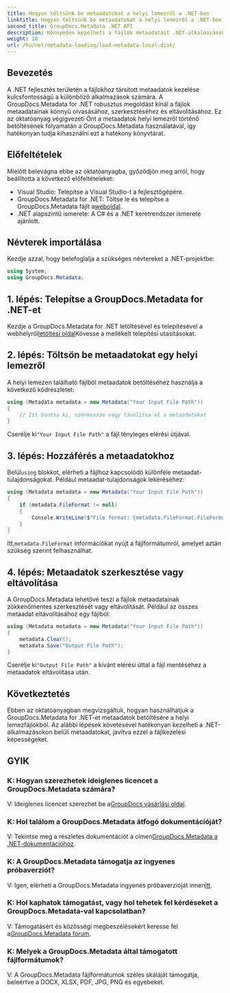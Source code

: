 ```yaml
---
title: Hogyan töltsünk be metaadatokat a helyi lemezről a .NET-ben
linktitle: Hogyan töltsünk be metaadatokat a helyi lemezről a .NET-ben
second_title: GroupDocs.Metadata .NET API
description: Könnyedén kezelheti a fájlok metaadatait .NET-alkalmazásokban a GroupDocs.Metadata segítségével a továbbfejlesztett fájlkezelési lehetőségek érdekében.
weight: 10
url: /hu/net/metadata-loading/load-metadata-local-disk/
---
```

## Bevezetés
A .NET fejlesztés területén a fájlokhoz társított metaadatok kezelése kulcsfontosságú a különböző alkalmazások számára. A GroupDocs.Metadata for .NET robusztus megoldást kínál a fájlok metaadatainak könnyű olvasásához, szerkesztéséhez és eltávolításához. Ez az oktatóanyag végigvezeti Önt a metaadatok helyi lemezről történő betöltésének folyamatán a GroupDocs.Metadata használatával, így hatékonyan tudja kihasználni ezt a hatékony könyvtárat.
## Előfeltételek
Mielőtt belevágna ebbe az oktatóanyagba, győződjön meg arról, hogy beállította a következő előfeltételeket:
- Visual Studio: Telepítse a Visual Studio-t a fejlesztőgépére.
-  GroupDocs.Metadata for .NET: Töltse le és telepítse a GroupDocs.Metadata fájlt a[weboldal](https://releases.groupdocs.com/metadata/net/).
- .NET alapszintű ismerete: A C# és a .NET keretrendszer ismerete ajánlott.

## Névterek importálása
Kezdje azzal, hogy belefoglalja a szükséges névtereket a .NET-projektbe:
```csharp
using System;
using GroupDocs.Metadata;
```
## 1. lépés: Telepítse a GroupDocs.Metadata for .NET-et
 Kezdje a GroupDocs.Metadata for .NET letöltésével és telepítésével a webhelyről[letöltési oldal](https://releases.groupdocs.com/metadata/net/)Kövesse a mellékelt telepítési utasításokat.
## 2. lépés: Töltsön be metaadatokat egy helyi lemezről
A helyi lemezen található fájlból metaadatok betöltéséhez használja a következő kódrészletet:
```csharp
using (Metadata metadata = new Metadata("Your Input File Path"))
{
    // Itt bontsa ki, szerkessze vagy távolítsa el a metaadatokat
}
```
 Cserélje ki`"Your Input File Path"` a fájl tényleges elérési útjával.
## 3. lépés: Hozzáférés a metaadatokhoz
 Belül`using` blokkot, elérheti a fájlhoz kapcsolódó különféle metaadat-tulajdonságokat. Például metaadat-tulajdonságok lekéréséhez:
```csharp
using (Metadata metadata = new Metadata("Your Input File Path"))
{
    if (metadata.FileFormat != null)
    {
        Console.WriteLine($"File format: {metadata.FileFormat.FileFormatType}");
    }
}
```
 Itt,`metadata.FileFormat` információkat nyújt a fájlformátumról, amelyet aztán szükség szerint felhasználhat.
## 4. lépés: Metaadatok szerkesztése vagy eltávolítása
A GroupDocs.Metadata lehetővé teszi a fájlok metaadatainak zökkenőmentes szerkesztését vagy eltávolítását. Például az összes metaadat eltávolításához egy fájlból:
```csharp
using (Metadata metadata = new Metadata("Your Input File Path"))
{
    metadata.Clear();
    metadata.Save("Output File Path");
}
```
 Cserélje ki`"Output File Path"` a kívánt elérési úttal a fájl mentéséhez a metaadatok eltávolítása után.

## Következtetés
Ebben az oktatóanyagban megvizsgáltuk, hogyan használhatjuk a GroupDocs.Metadata for .NET-et metaadatok betöltésére a helyi lemezfájlokból. Az alábbi lépések követésével hatékonyan kezelheti a .NET-alkalmazásokon belüli metaadatokat, javítva ezzel a fájlkezelési képességeket.

## GYIK
### K: Hogyan szerezhetek ideiglenes licencet a GroupDocs.Metadata számára?
 V: Ideiglenes licencet szerezhet be a[GroupDocs vásárlási oldal](https://purchase.groupdocs.com/temporary-license/).
### K: Hol találom a GroupDocs.Metadata átfogó dokumentációját?
 V: Tekintse meg a részletes dokumentációt a címen[GroupDocs.Metadata a .NET-dokumentációhoz](https://tutorials.groupdocs.com/metadata/net/).
### K: A GroupDocs.Metadata támogatja az ingyenes próbaverziót?
 V: Igen, elérheti a GroupDocs.Metadata ingyenes próbaverzióját innen[itt](https://releases.groupdocs.com/).
### K: Hol kaphatok támogatást, vagy hol tehetek fel kérdéseket a GroupDocs.Metadata-val kapcsolatban?
 V: Támogatásért és közösségi megbeszélésekért keresse fel a[GroupDocs.Metadata fórum](https://forum.groupdocs.com/c/metadata/14).
### K: Melyek a GroupDocs.Metadata által támogatott fájlformátumok?
V: A GroupDocs.Metadata fájlformátumok széles skáláját támogatja, beleértve a DOCX, XLSX, PDF, JPG, PNG és egyebeket.